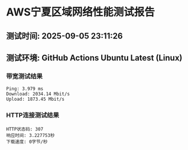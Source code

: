 # AWS宁夏区域网络性能测试报告
## 测试时间: 2025-09-05 23:11:26
## 测试环境: GitHub Actions Ubuntu Latest (Linux)

### 带宽测试结果
```
Ping: 3.979 ms
Download: 2034.14 Mbit/s
Upload: 1873.45 Mbit/s
```

### HTTP连接测试结果
```
HTTP状态码: 307
响应时间: 3.227753秒
下载速度: 0字节/秒
```

